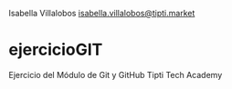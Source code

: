 Isabella Villalobos
isabella.villalobos@tipti.market
# ejercicioGIT
Ejercicio del Módulo de Git y GitHub Tipti Tech Academy
